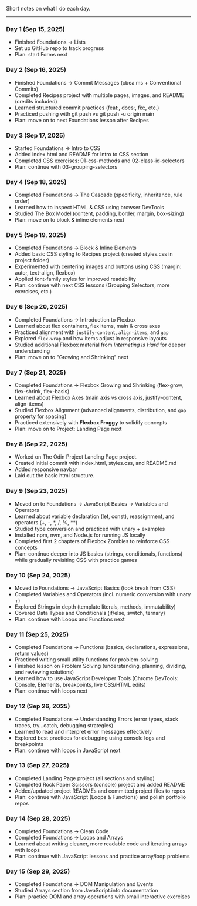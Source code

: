 Short notes on what I do each day.

---

### Day 1 (Sep 15, 2025)
- Finished Foundations → Lists
- Set up GitHub repo to track progress
- Plan: start Forms next



### Day 2 (Sep 16, 2025)  
- Finished Foundations → Commit Messages (cbea.ms + Conventional Commits)  
- Completed Recipes project with multiple pages, images, and README (credits included)  
- Learned structured commit practices (feat:, docs:, fix:, etc.)  
- Practiced pushing with git push vs git push -u origin main  
- Plan: move on to next Foundations lesson after Recipes 
 

### Day 3 (Sep 17, 2025)  
- Started Foundations → Intro to CSS  
- Added index.html and README for Intro to CSS section  
- Completed CSS exercises: 01-css-methods and 02-class-id-selectors  
- Plan: continue with 03-grouping-selectors  


### Day 4 (Sep 18, 2025)  
- Completed Foundations → The Cascade (specificity, inheritance, rule order)  
- Learned how to inspect HTML & CSS using browser DevTools  
- Studied The Box Model (content, padding, border, margin, box-sizing)  
- Plan: move on to block & inline elements next  


### Day 5 (Sep 19, 2025)

- Completed Foundations → Block & Inline Elements
- Added basic CSS styling to Recipes project (created styles.css in project folder)
- Experimented with centering images and buttons using CSS (margin: auto;, text-align,    flexbox)
- Applied font-family styles for improved readability
- Plan: continue with next CSS lessons (Grouping Selectors, more exercises, etc.)


### Day 6 (Sep 20, 2025)  
- Completed Foundations → Introduction to Flexbox  
- Learned about flex containers, flex items, main & cross axes  
- Practiced alignment with `justify-content`, `align-items`, and `gap`  
- Explored `flex-wrap` and how items adjust in responsive layouts  
- Studied additional Flexbox material from *Interneting Is Hard* for deeper understanding  
- Plan: move on to "Growing and Shrinking" next  


### Day 7 (Sep 21, 2025)  
- Completed Foundations → Flexbox Growing and Shrinking (flex-grow, flex-shrink, flex-basis)  
- Learned about Flexbox Axes (main axis vs cross axis, justify-content, align-items)  
- Studied Flexbox Alignment (advanced alignments, distribution, and `gap` property for spacing)  
- Practiced extensively with **Flexbox Froggy** to solidify concepts  
- Plan: move on to Project: Landing Page next  

### Day 8 (Sep 22, 2025)
- Worked on The Odin Project Landing Page project.
- Created initial commit with index.html, styles.css, and README.md
- Added responsive navbar
- Laid out the basic html structure.

### Day 9 (Sep 23, 2025)

- Moved on to Foundations → JavaScript Basics → Variables and Operators
- Learned about variable declaration (let, const), reassignment, and operators (+, -, *, /, %, **)
- Studied type conversion and practiced with unary + examples
- Installed npm, nvm, and Node.js for running JS locally
- Completed first 2 chapters of Flexbox Zombies to reinforce CSS concepts
- Plan: continue deeper into JS basics (strings, conditionals, functions) while gradually revisiting CSS with practice games


### Day 10 (Sep 24, 2025)  
- Moved to Foundations → JavaScript Basics (took break from CSS)  
- Completed Variables and Operators (incl. numeric conversion with unary +)  
- Explored Strings in depth (template literals, methods, immutability)  
- Covered Data Types and Conditionals (if/else, switch, ternary)  
- Plan: continue with Loops and Functions next  


### Day 11 (Sep 25, 2025)  
- Completed Foundations → Functions (basics, declarations, expressions, return values)  
- Practiced writing small utility functions for problem-solving  
- Finished lesson on Problem Solving (understanding, planning, dividing, and reviewing solutions)  
- Learned how to use JavaScript Developer Tools (Chrome DevTools: Console, Elements, breakpoints, live CSS/HTML edits)  
- Plan: continue with loops next


### Day 12 (Sep 26, 2025)  
- Completed Foundations → Understanding Errors (error types, stack traces, try…catch, debugging strategies)  
- Learned to read and interpret error messages effectively  
- Explored best practices for debugging using console logs and breakpoints  
- Plan: continue with loops in JavaScript next  


### Day 13 (Sep 27, 2025)
- Completed Landing Page project (all sections and styling)
- Completed Rock Paper Scissors (console) project and added README
- Added/updated project READMEs and committed project files to repos
- Plan: continue with JavaScript (Loops & Functions) and polish portfolio repos


### Day 14 (Sep 28, 2025)
- Completed Foundations → Clean Code
- Completed Foundations → Loops and Arrays
- Learned about writing cleaner, more readable code and iterating arrays with loops
- Plan: continue with JavaScript lessons and practice array/loop problems


### Day 15 (Sep 29, 2025)  
- Completed Foundations → DOM Manipulation and Events  
- Studied Arrays section from JavaScript.info documentation  
- Plan: practice DOM and array operations with small interactive exercises  
